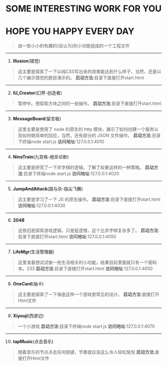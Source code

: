 # SOME INTERESTING WORK FOR YOU
# HOPE YOU HAPPY EVERY DAY
> 由一些小小的有趣的(自认为)的小功能组成的一个工程文件
--------------------------------------------------------------------------------------
1. __Illusion__(错觉)
> 这主要是探索了一下以纯CSS写出来的效果能达到什么样子，当然，还是以几个展示错觉的题目演示的。
> __启动方法__:目录下直接打开start.html


--------------------------------------------------------------------------------------
2. __IU_Creator__(幻界-创造者)
> 暂停中。想探索方块之间的一些操作。
> __启动方法__:目录下直接打开start.html


--------------------------------------------------------------------------------------
3. __MessageBoard__(留言板)
> 这里主要是使用了 node 的原生的 http 模块，展示了如何创建一个服务以及如何做简单的回应，当然，还有部分的 JSON 文件操作。
> __启动方法__:目录下终端node start.js
> __访问地址__:127.0.0.1:4010


--------------------------------------------------------------------------------------
4. __NineTrain__(九宫格-绝杀论断)
> 这主要是研究了一下井字棋的逻辑，了解了权重这样的一种策略。
> __启动方法__:目录下终端node start.js
> __访问地址__:127.0.0.1:4020


--------------------------------------------------------------------------------------
5. __JumpAndAttack__(跳与杀-指尖飞舞)
> 这主要是学习了一下 JS 的原生操作。
> __启动方法__:目录下直接打开start.html
> __访问地址__:127.0.0.1:4030


--------------------------------------------------------------------------------------
6. __2048__
> 这依旧是探索游戏逻辑，只是挺遗憾，这个比井字棋复杂多了。
> __启动方法__:目录下直接打开start.html
> __访问地址__:127.0.0.1:4050


--------------------------------------------------------------------------------------
7. __LifeMgr__(生活管理器)
> 这里准备想试试做一些生活相关的小功能，结果目前里面就只有一个密码本。233
> __启动方法__:目录下直接打开start.html
> __访问地址__:127.0.0.1:4050

--------------------------------------------------------------------------------------
8. __OneCard__(抽卡)
> 这主要是探索了一下保底这样一个游戏里常见的设计。
> __启动方法__:直接打开Html文件

--------------------------------------------------------------------------------------
9. __Xiyouji__(西游记)
> 一个小游戏
> __启动方法__:目录下终端node start.js
> __访问地址__:127.0.0.1:4070

--------------------------------------------------------------------------------------
10. __tapMusic__(点击音乐)
> 随着音乐的节点点击任何按键，节奏就应该这么令人轻松愉悦
> __启动方法__:直接打开Html文件
